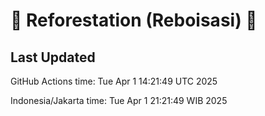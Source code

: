
# 🌳 Reforestation (Reboisasi) 🌲

## Last Updated

GitHub Actions time: Tue Apr  1 14:21:49 UTC 2025

Indonesia/Jakarta time: Tue Apr  1 21:21:49 WIB 2025
